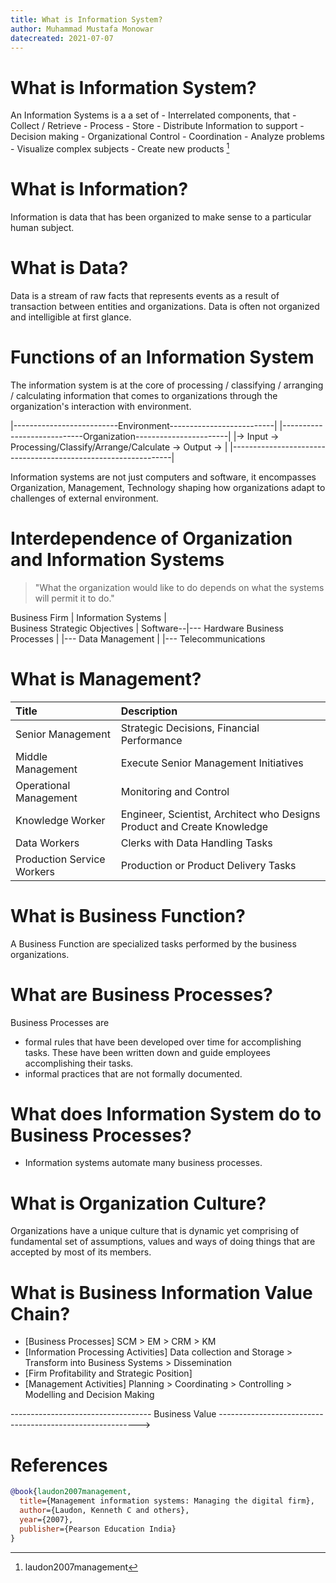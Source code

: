 ```yaml
---
title: What is Information System?
author: Muhammad Mustafa Monowar
datecreated: 2021-07-07
---
```


# What is Information System?

An Information Systems is a a set of
    - Interrelated components, that
        - Collect / Retrieve
        - Process
        - Store
        - Distribute
    Information to support
        - Decision making
        - Organizational Control
        - Coordination
        - Analyze problems
        - Visualize complex subjects
        - Create new products [^1]

# What is Information?

Information is data that has been organized to make sense to a particular human subject.

# What is Data?

Data is a stream of raw facts that represents events as a result of transaction between entities and organizations. Data is often not organized and intelligible at first glance.

# Functions of an Information System

The information system is at the core of processing / classifying / arranging / calculating information that comes to organizations through the organization's interaction with environment.

|--------------------------Environment--------------------------|
|----------------------------Organization-----------------------|
|-> Input -> Processing/Classify/Arrange/Calculate -> Output -> |
|---------------------------------------------------------------|

Information systems are not just computers and software, it encompasses Organization, Management, Technology shaping how organizations adapt to challenges of external environment.

# Interdependence of Organization and Information Systems

> "What the organization would like to do depends on what the systems will permit it to do." 

Business Firm                      |        Information Systems
                                   |            
Business Strategic Objectives      |        Software--|--- Hardware 
Business Processes                 |                  |--- Data Management
                                   |                  |--- Telecommunications

 
# What is Management?

| Title                     |  Description                                                            |
|:--------------------------|:------------------------------------------------------------------------|
| Senior Management         | Strategic Decisions, Financial Performance                              |
| Middle Management         | Execute Senior Management Initiatives                                   |
| Operational Management    | Monitoring and Control                                                  |
| Knowledge Worker          | Engineer, Scientist, Architect who Designs Product and Create Knowledge |
| Data Workers              | Clerks with Data Handling Tasks                                         |
| Production Service Workers| Production or Product Delivery Tasks                                    |


# What is Business Function?

A Business Function are specialized tasks performed by the business organizations.


# What are Business Processes?

Business Processes are 
- formal rules that have been developed over time for accomplishing tasks. These have been written down and guide employees accomplishing their tasks.
- informal practices that are not formally documented.

# What does Information System do to Business Processes?
- Information systems automate many business processes.

# What is Organization Culture?

Organizations have a unique culture that is dynamic yet comprising of fundamental set of assumptions, values and ways of doing things that are accepted by most of its members.


# What is Business Information Value Chain?
- [Business Processes] SCM > EM > CRM > KM                                                                                                              
- [Information Processing Activities] Data collection and Storage > Transform into Business Systems > Dissemination                                                                                                
- [Firm Profitability and Strategic Position]                                                                                                                      
- [Management Activities] Planning > Coordinating > Controlling > Modelling and Decision Making  

----------------------------------- Business Value ---------------------------------------------------------->





# References
[^1]: laudon2007management


```bib
@book{laudon2007management,
  title={Management information systems: Managing the digital firm},
  author={Laudon, Kenneth C and others},
  year={2007},
  publisher={Pearson Education India}
}
```






